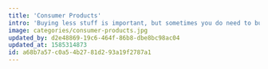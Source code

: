 ```yaml
---
title: 'Consumer Products'
intro: 'Buying less stuff is important, but sometimes you do need to buy stuff.'
image: categories/consumer-products.jpg
updated_by: d2e48869-19c6-464f-86b8-dbe8bc98ac04
updated_at: 1585314873
id: a68b7a57-c0a5-4b27-81d2-93a19f2787a1
---
```

